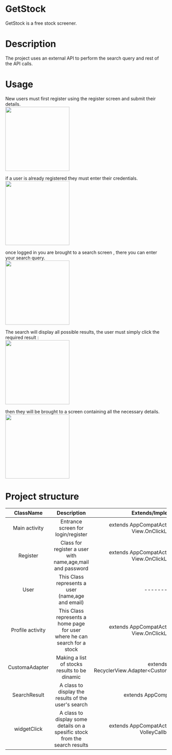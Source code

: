 # GetStock
GetStock is a free stock screener.

# Description
The project uses an external API to perform the search query and rest of the API calls.

# Usage
New users must first register using the register screen and submit their details.
<br/>
<img src="https://i.ibb.co/c1nnrQJ/7f2e5b06-73ff-433d-8f69-557469a9a295.jpg" width="200" />

if a user is already registered they must enter their credentials.
<br/>
<img src="https://i.ibb.co/09qg7M2/72db9681-349f-4208-a5bc-ae00fd7b0480.jpg" width="200" />

once logged in you are brought to a search screen , there you can enter your search query.
<br/>
<img src="https://i.ibb.co/jG6xsPv/19a0646f-96aa-4c8d-b676-534643f739fd.jpg" width="200" />
 
The search will display all possible results, the user must simply click the required result :
<br/>
<img src="https://i.ibb.co/Cbf32vp/b3c01849-0ddf-43c0-9ae3-98ddaba54261.jpg" width="200" />

then they will be brought to a screen containing all the necessary details.
<br/>
<img src="https://i.ibb.co/42jxQzZ/051b652f-5658-453a-99c8-58a64d85b464.jpg" width="200" />

# Project structure
| ClassName | Description  | Extends/Implements  |
| :---:   | :-: | :-: |
| Main activity | Entrance screen for login/register | extends AppCompatActivity implements View.OnClickListener |
| Register | Class for register a user with name,age,mail and password | extends AppCompatActivity implements View.OnClickListener |
| User | This Class represents a user (name,age and email) | -------- |
| Profile activity | This Class represents a home page for user where he can search for a stock | extends AppCompatActivity implements View.OnClickListener |
| CustomaAdapter| Making a list of stocks results to be dinamic | extends RecyclerView.Adapter<CustomAdapter.ViewHolder> |
| SearchResult| A class to display the results of the user's search | extends AppCompatActivity |
| widgetClick| A class to display some details on a spesific stock from the search results | extends AppCompatActivity implements VolleyCallback |





